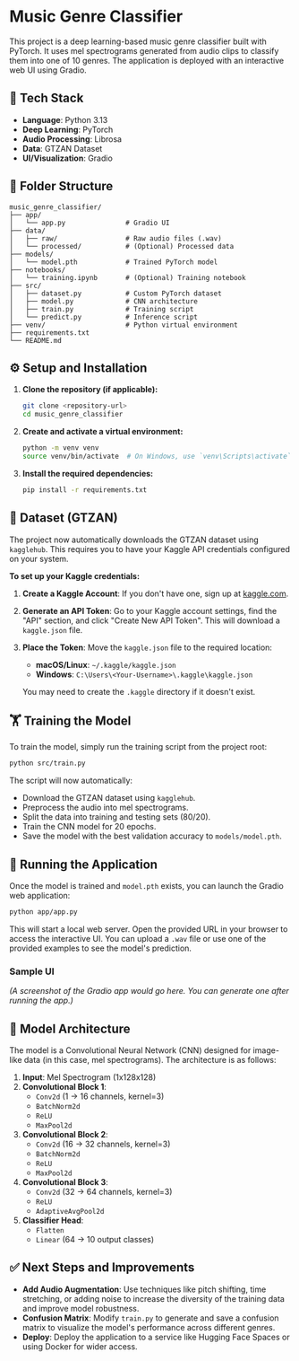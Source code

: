 # Music Genre Classifier

This project is a deep learning-based music genre classifier built with PyTorch. It uses mel spectrograms generated from audio clips to classify them into one of 10 genres. The application is deployed with an interactive web UI using Gradio.

## 🎼 Tech Stack

- **Language**: Python 3.13
- **Deep Learning**: PyTorch
- **Audio Processing**: Librosa
- **Data**: GTZAN Dataset
- **UI/Visualization**: Gradio

## 📁 Folder Structure

```
music_genre_classifier/
├── app/
│   └── app.py               # Gradio UI
├── data/
│   ├── raw/                 # Raw audio files (.wav)
│   └── processed/           # (Optional) Processed data
├── models/
│   └── model.pth            # Trained PyTorch model
├── notebooks/
│   └── training.ipynb       # (Optional) Training notebook
├── src/
│   ├── dataset.py           # Custom PyTorch dataset
│   ├── model.py             # CNN architecture
│   ├── train.py             # Training script
│   └── predict.py           # Inference script
├── venv/                    # Python virtual environment
├── requirements.txt
└── README.md
```

## ⚙️ Setup and Installation

1.  **Clone the repository (if applicable):**
    ```bash
    git clone <repository-url>
    cd music_genre_classifier
    ```

2.  **Create and activate a virtual environment:**
    ```bash
    python -m venv venv
    source venv/bin/activate  # On Windows, use `venv\Scripts\activate`
    ```

3.  **Install the required dependencies:**
    ```bash
    pip install -r requirements.txt
    ```

## 🎵 Dataset (GTZAN)

The project now automatically downloads the GTZAN dataset using `kagglehub`. This requires you to have your Kaggle API credentials configured on your system.

**To set up your Kaggle credentials:**

1.  **Create a Kaggle Account**: If you don't have one, sign up at [kaggle.com](https://www.kaggle.com).
2.  **Generate an API Token**: Go to your Kaggle account settings, find the "API" section, and click "Create New API Token". This will download a `kaggle.json` file.
3.  **Place the Token**: Move the `kaggle.json` file to the required location:
    - **macOS/Linux**: `~/.kaggle/kaggle.json`
    - **Windows**: `C:\Users\<Your-Username>\.kaggle\kaggle.json`

    You may need to create the `.kaggle` directory if it doesn't exist.

## 🏋️ Training the Model

To train the model, simply run the training script from the project root:

```bash
python src/train.py
```

The script will now automatically:
- Download the GTZAN dataset using `kagglehub`.
- Preprocess the audio into mel spectrograms.
- Split the data into training and testing sets (80/20).
- Train the CNN model for 20 epochs.
- Save the model with the best validation accuracy to `models/model.pth`.

## 🚀 Running the Application

Once the model is trained and `model.pth` exists, you can launch the Gradio web application:

```bash
python app/app.py
```

This will start a local web server. Open the provided URL in your browser to access the interactive UI. You can upload a `.wav` file or use one of the provided examples to see the model's prediction.

### Sample UI

*(A screenshot of the Gradio app would go here. You can generate one after running the app.)*

## 🧠 Model Architecture

The model is a Convolutional Neural Network (CNN) designed for image-like data (in this case, mel spectrograms). The architecture is as follows:

1.  **Input**: Mel Spectrogram (1x128x128)
2.  **Convolutional Block 1**:
    - `Conv2d` (1 -> 16 channels, kernel=3)
    - `BatchNorm2d`
    - `ReLU`
    - `MaxPool2d`
3.  **Convolutional Block 2**:
    - `Conv2d` (16 -> 32 channels, kernel=3)
    - `BatchNorm2d`
    - `ReLU`
    - `MaxPool2d`
4.  **Convolutional Block 3**:
    - `Conv2d` (32 -> 64 channels, kernel=3)
    - `ReLU`
    - `AdaptiveAvgPool2d`
5.  **Classifier Head**:
    - `Flatten`
    - `Linear` (64 -> 10 output classes)

## ✅ Next Steps and Improvements

- **Add Audio Augmentation**: Use techniques like pitch shifting, time stretching, or adding noise to increase the diversity of the training data and improve model robustness.
- **Confusion Matrix**: Modify `train.py` to generate and save a confusion matrix to visualize the model's performance across different genres.
- **Deploy**: Deploy the application to a service like Hugging Face Spaces or using Docker for wider access.